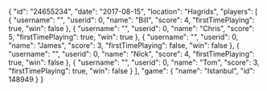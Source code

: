 {
  "id": "24655234",
  "date": "2017-08-15",
  "location": "Hagrids",
  "players": [
    {
      "username": "",
      "userid": 0,
      "name": "Bill",
      "score": 4,
      "firstTimePlaying": true,
      "win": false
    },
    {
      "username": "",
      "userid": 0,
      "name": "Chris",
      "score": 5,
      "firstTimePlaying": true,
      "win": true
    },
    {
      "username": "",
      "userid": 0,
      "name": "James",
      "score": 3,
      "firstTimePlaying": false,
      "win": false
    },
    {
      "username": "",
      "userid": 0,
      "name": "Nick",
      "score": 4,
      "firstTimePlaying": true,
      "win": false
    },
    {
      "username": "",
      "userid": 0,
      "name": "Tom",
      "score": 3,
      "firstTimePlaying": true,
      "win": false
    }
  ],
  "game": {
    "name": "Istanbul",
    "id": 148949
  }
}
